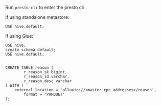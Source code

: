 Run `presto-cli` to enter the presto cli

If using standalone metastore:
```
USE hive.default;
```

If using Glue:
```
USE hive;
create schema default;
USE hive.default;
```

```

CREATE TABLE reason (
		r_reason_sk bigint,
		r_reason_id varchar,
		r_reason_desc varchar
) WITH (
    external_location = 'alluxio://<master_rpc_addresses>/reason',
		format = 'PARQUET'
);
```
